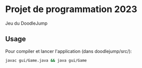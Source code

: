 # Projet de programmation 2023

Jeu du DoodleJump

## Usage
Pour compiler et lancer l'application (dans doodlejump/src/):
```bash
javac gui/Game.java && java gui/Game
```